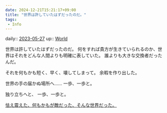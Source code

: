 ```yaml
---
date: 2024-12-21T15:21:17+09:00
title: "世界は許していたはずだったのだ。"
tags:
 - Info
---
```


daily:: [2023-05-27](/Daily_Note/2023-05-27.md)
up:: [World](../Bar/Novel/Topics/World.md)

世界は許していたはずだったのだ。
何をすれば貴方が生きていられるのか、世界はそれをどんな人間よりも明確に表していた。
誰よりも大きな交換者だったんだ。

それを何もかも短く、早く、壊してしまって。
余暇を作り出した。

世界の手の届かぬ場所へ……
一歩、一歩と。

独り立ちへと、
一歩、一歩と。

[怯え震えた、何もかもが敵だった、そんな世界だった。](怯え震えた、何もかもが敵だった、そんな世界だった。.md)